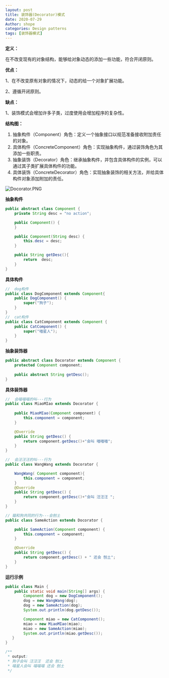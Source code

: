 ```yaml
---
layout: post
title: 装饰器(Decorator)模式
date: 2020-07-29
Author: shope
categories: Design patterns
tags: [装饰器模式]
---
```


**定义：**

在不改变现有的对象结构，能够给对象动态的添加一些功能，符合开闭原则。

**优点：**

1、在不改变原有对象的情况下，动态的给一个对象扩展功能。

2、遵循开闭原则。

**缺点：**

1、装饰模式会增加许多子类，过度使用会增加程序的复杂性。

**结构图：**

1. 抽象构件（Component）角色：定义一个抽象接口以规范准备接收附加责任的对象。
2. 具体构件（ConcreteComponent）角色：实现抽象构件，通过装饰角色为其添加一些职责。
3. 抽象装饰（Decorator）角色：继承抽象构件，并包含具体构件的实例，可以通过其子类扩展具体构件的功能。
4. 具体装饰（ConcreteDecorator）角色：实现抽象装饰的相关方法，并给具体构件对象添加附加的责任。

![Docorator.PNG](https://i.loli.net/2020/12/21/AcfUg7zhYHioBtj.png)

**抽象构件**

```java
public abstract class Component {
    private String desc = "no action";

    public Component() {
    }

    public Component(String desc) {
        this.desc = desc;
    }

    public String getDesc(){
        return  desc;
    }
}
```

**具体构件**

```java
//  dog构件
public class DogComponent extends Component{
    public DogComponent() {
        super("狗子");
    }
}
//  cat构件
public class CatComponent extends Component {
    public CatComponent() {
        super("喵星人");
    }
}
```

**抽象装饰器**

```java
public abstract class Docorator extends Component {
    protected Component component;
    
    public abstract String getDesc();
}
```

**具体装饰器**

```java
//  会喵喵喵的叫---行为
public class MiaoMIao extends Docorator {
    
    public MiaoMIao(Component component) {
        this.component = component;
    }

    @Override
    public String getDesc() {
        return component.getDesc()+"会叫 喵喵喵";
    }
}

//  会汪汪汪的叫---行为
public class WangWang extends Docorator {

    WangWang( Component component){
        this.component = component;
    }
    @Override
    public String getDesc() {
        return component.getDesc()+"会叫 汪汪汪 ";
    }
}

// 猫和狗共同的行为---会刨土
public class SameAction extends Docorator {

    public SameAction(Component component) {
        this.component = component;
    }

    @Override
    public String getDesc() {
        return component.getDesc() + " 还会 刨土";
    }
}
```

**运行示例**

```java
public class Main {
    public static void main(String[] args) {
        Component dog = new DogComponent();
        dog = new WangWang(dog);
        dog = new SameAction(dog);
        System.out.println(dog.getDesc());

        Component miao = new CatComponent();
        miao = new MiaoMIao(miao);
        miao = new SameAction(miao);
        System.out.println(miao.getDesc());
   }
}

/**
 * output:
 * 狗子会叫 汪汪汪  还会 刨土
 * 喵星人会叫 喵喵喵 还会 刨土
 */
```

